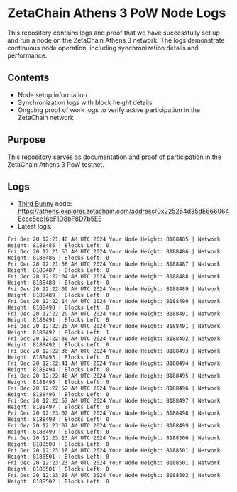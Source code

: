 # ZetaChain Athens 3 PoW Node Logs
This repository contains logs and proof that we have successfully set up and run a node on the ZetaChain Athens 3 network. The logs demonstrate continuous node operation, including synchronization details and performance.

## Contents
- Node setup information
- Synchronization logs with block height details
- Ongoing proof of work logs to verify active participation in the ZetaChain network

## Purpose
This repository serves as documentation and proof of participation in the ZetaChain Athens 3 PoW testnet.

## Logs

- [Third Bunny](https://thirdbunny.xyz/) node: https://athens.explorer.zetachain.com/address/0x225254d35dE666064Eccc5ce16eF1D8bF8D7b5EE
- Latest logs:
```
Fri Dec 20 12:21:48 AM UTC 2024 Your Node Height: 8188485 | Network Height: 8188485 | Blocks Left: 0
Fri Dec 20 12:21:53 AM UTC 2024 Your Node Height: 8188486 | Network Height: 8188486 | Blocks Left: 0
Fri Dec 20 12:21:58 AM UTC 2024 Your Node Height: 8188487 | Network Height: 8188487 | Blocks Left: 0
Fri Dec 20 12:22:04 AM UTC 2024 Your Node Height: 8188488 | Network Height: 8188488 | Blocks Left: 0
Fri Dec 20 12:22:09 AM UTC 2024 Your Node Height: 8188489 | Network Height: 8188489 | Blocks Left: 0
Fri Dec 20 12:22:14 AM UTC 2024 Your Node Height: 8188490 | Network Height: 8188490 | Blocks Left: 0
Fri Dec 20 12:22:20 AM UTC 2024 Your Node Height: 8188491 | Network Height: 8188491 | Blocks Left: 0
Fri Dec 20 12:22:25 AM UTC 2024 Your Node Height: 8188491 | Network Height: 8188492 | Blocks Left: 1
Fri Dec 20 12:22:30 AM UTC 2024 Your Node Height: 8188492 | Network Height: 8188492 | Blocks Left: 0
Fri Dec 20 12:22:36 AM UTC 2024 Your Node Height: 8188493 | Network Height: 8188493 | Blocks Left: 0
Fri Dec 20 12:22:41 AM UTC 2024 Your Node Height: 8188494 | Network Height: 8188494 | Blocks Left: 0
Fri Dec 20 12:22:46 AM UTC 2024 Your Node Height: 8188495 | Network Height: 8188495 | Blocks Left: 0
Fri Dec 20 12:22:52 AM UTC 2024 Your Node Height: 8188496 | Network Height: 8188496 | Blocks Left: 0
Fri Dec 20 12:22:57 AM UTC 2024 Your Node Height: 8188497 | Network Height: 8188497 | Blocks Left: 0
Fri Dec 20 12:23:02 AM UTC 2024 Your Node Height: 8188498 | Network Height: 8188498 | Blocks Left: 0
Fri Dec 20 12:23:07 AM UTC 2024 Your Node Height: 8188499 | Network Height: 8188499 | Blocks Left: 0
Fri Dec 20 12:23:13 AM UTC 2024 Your Node Height: 8188500 | Network Height: 8188500 | Blocks Left: 0
Fri Dec 20 12:23:18 AM UTC 2024 Your Node Height: 8188501 | Network Height: 8188501 | Blocks Left: 0
Fri Dec 20 12:23:23 AM UTC 2024 Your Node Height: 8188501 | Network Height: 8188501 | Blocks Left: 0
Fri Dec 20 12:23:28 AM UTC 2024 Your Node Height: 8188502 | Network Height: 8188502 | Blocks Left: 0
```
